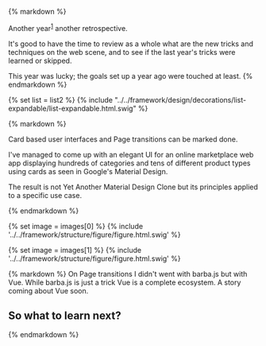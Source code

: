 {% markdown %}

Another year<sup id="footnote--1">[1](#footnotes--1)</sup> another retrospective.

It's good to have the time to review as a whole what are the new tricks and techniques on the web scene, and to see if the last year's tricks were learned or skipped.

This year was lucky; the goals set up a year ago were touched at least.
{% endmarkdown %}

{% set list = list2 %}
{% include "../../framework/design/decorations/list-expandable/list-expandable.html.swig" %}

{% markdown %}

Card based user interfaces and Page transitions can be marked done.

I've managed to come up with an elegant UI for an online marketplace web app displaying hundreds of categories and tens of different product types using cards as seen in Google's Material Design.

The result is not Yet Another Material Design Clone but its principles applied to a specific use case.

{% endmarkdown %}

{% set image = images[0] %}
{% include '../../framework/structure/figure/figure.html.swig' %}

{% set image = images[1] %}
{% include '../../framework/structure/figure/figure.html.swig' %}

{% markdown %}
On Page transitions I didn't went with barba.js but with Vue. While barba.js is just a trick Vue is a complete ecosystem. A story coming about Vue soon.

## So what to learn next?

{% endmarkdown %}
